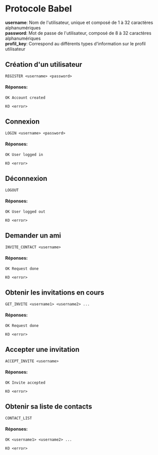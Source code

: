 # Protocole Babel
**username**: Nom de l'utilisateur, unique et composé de 1 à 32 caractères alphanumériques</br>
**password**: Mot de passe de l'utilisateur, composé de 8 à 32 caractères alphanumériques</br>
**profil_key**: Correspond au différents types d'information sur le profil utilisateur</br>
## Création d'un utilisateur
```
REGISTER <username> <password>
```
#### Réponses:
```
OK Account created
```
```
KO <error>
```

## Connexion
```
LOGIN <username> <password>
```
#### Réponses:
```
OK User logged in
```
```
KO <error>
```

## Déconnexion
```
LOGOUT
```
#### Réponses:
```
OK User logged out
```
```
KO <error>
```

## Demander un ami
```
INVITE_CONTACT <username>
```
#### Réponses:
```
OK Request done
```
```
KO <error>
```

## Obtenir les invitations en cours
```
GET_INVITE <username1> <username2> ...
```
#### Réponses:
```
OK Request done
```
```
KO <error>
```

## Accepter une invitation
```
ACCEPT_INVITE <username>
```
#### Réponses:
```
OK Invite accepted
```
```
KO <error>
```

## Obtenir sa liste de contacts
```
CONTACT_LIST
```
#### Réponses:
```
OK <username1> <username2> ...
```
```
KO <error>
```

